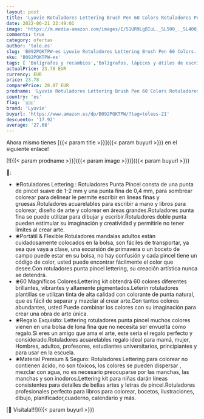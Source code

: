```yaml
---
layout: post
title: 'Lyuvie Rotuladores Lettering Brush Pen 60 Colors Rotuladores Punta Pincel para Adultos y Niños Rotuladores Doble Punta para Caligrafía y Dibujos Bocetos ilustraciones'
date: 2022-06-21 22:49:01
image: 'https://m.media-amazon.com/images/I/51UR9LgBIuL._SL500_._SL400_.jpg'
comments: true
category: ofertas
author: 'tole.es'
slug: 'B092PQKTPW-es Lyuvie Rotuladores Lettering Brush Pen 60 Colors...'
sku: 'B092PQKTPW-es'
tags: [ 'Bolígrafos y recambios','Bolígrafos, lápices y útiles de escritura','Oficina y papelería','Rotuladores de punta fina','lyuvie','rotuladores','🇪🇸', ]
actualPrice: 23.78 EUR
currency: EUR
price: 23.78
comparePrice: 28.97 EUR
prodname: 'Lyuvie Rotuladores Lettering Brush Pen 60 Colors Rotuladores Punta Pincel para Adultos y Niños Rotuladores Doble Punta para Caligrafía y Dibujos Bocetos ilustraciones'
country: 'es'
flag: '🇪🇸'
brand: 'Lyuvie'
buyurl: 'https://www.amazon.es/dp/B092PQKTPW/?tag=tolees-21'
descuento: '17.92'
average: '27.68'
---
```


Ahora mismo tienes [{{< param title >}}]({{< param buyurl >}}) en el siguiente enlace!

[![{{< param prodname >}}]({{< param image >}})]({{< param buyurl >}})

🔎:

- ❀Rotuladores Lettering : Rotuladores Punta Pincel consta de una punta de pincel suave de 1-2 mm y una punta fina de 0,4 mm, para sombrear colorear para delinear le permite escribir en líneas finas y gruesas.Rotuladores acuarelables para escribir a mano y libros para colorear, diseño de arte y colorear en áreas grandes.Rotuladores punta fina se puede utilizar para dibujar y escribir.Rotuladores doble punta pueden estimular su imaginación y creatividad y permitirle no tener límites al crear arte.
- ❀Portátil & Flexible:Rotuladores mandalas adultos están cuidadosamente colocados en la bolsa, son fáciles de transportar, ya sea que vaya a clase, una excursión de primavera o un boceto de campo puede estar en su bolsa, no hay confusión y cada pincel tiene un código de color, usted puede encontrar fácilmente el color que desee.Con rotuladores punta pincel lettering, su creación artística nunca se detendrá.
- ❀60 Magníficos Colores:Lettering kit obtendrá 60 colores diferentes brillantes, vibrantes y altamente pigmentados.Leterin rotuladores plantillas se utilizan tinta de alta calidad con colorante de punta natural, que es fácil de separar y mezclar al crear arte.Con tantos colores abundantes, usted Puede combinar los colores con su imaginación para crear una obra de arte única.
- ❀Regalo Exquisito: Lettering rotuladores punta pincel muchos colores vienen en una bolsa de lona fina que no necesita ser envuelta como regalo.Si eres un amigo que ama el arte, este sería el regalo perfecto y considerado.Rotuladores acuarelables regalo ideal para mamá, mujer, Hombres, adultos, profesores, estudiantes universitarios, principiantes y para usar en la escuela.
- ❀Material Premium & Seguro: Rotuladores Lettering para colorear no contienen ácido, no son tóxicos, los colores se pueden dispersar , mezclar con agua, no es necesario preocuparse por las manchas, las manchas y son inodoros.Lettering kit para niñas darán líneas consistentes para detalles de bellas artes y letras de pincel.Rotuladores profesionales perfecto para libros para colorear, bocetos, ilustraciones, dibujo, planificador,cuaderno, calendario y más.

[🛒 Visítala!!!]({{< param buyurl >}})
